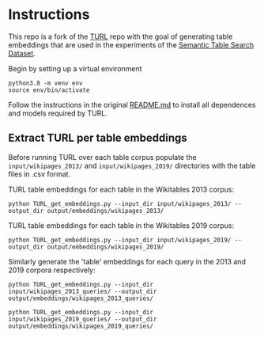 # Instructions
This repo is a fork of the [TURL](https://github.com/sunlab-osu/TURL) repo with the goal of generating table embeddings that are used in the experiments of the [Semantic Table Search Dataset](https://github.com/EDAO-Project/SemanticTableSearchDataset).


Begin by setting up a virtual environment
```
python3.8 -m venv env
source env/bin/activate
```

Follow the instructions in the original [README.md](README.md) to install all dependences and models required by TURL.

## Extract TURL per table embeddings
Before running TURL over each table corpus populate the `input/wikipages_2013/` and `input/wikipages_2019/` directories with the table files in .csv format.

TURL table embeddings for each table in the Wikitables 2013 corpus:
```
python TURL_get_embeddings.py --input_dir input/wikipages_2013/ --output_dir output/embeddings/wikipages_2013/
```

TURL table embeddings for each table in the Wikitables 2019 corpus:
```
python TURL_get_embeddings.py --input_dir input/wikipages_2019/ --output_dir output/embeddings/wikipages_2019/
```

Similarly generate the 'table' embeddings for each query in the 2013 and 2019 corpora respectively:

```
python TURL_get_embeddings.py --input_dir input/wikipages_2013_queries/ --output_dir output/embeddings/wikipages_2013_queries/
```

```
python TURL_get_embeddings.py --input_dir input/wikipages_2019_queries/ --output_dir output/embeddings/wikipages_2019_queries/
```